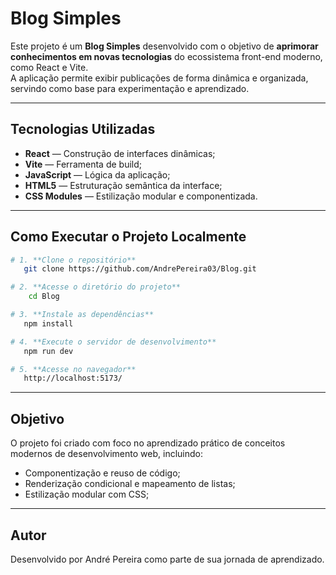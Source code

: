 # **Blog Simples**

Este projeto é um **Blog Simples** desenvolvido com o objetivo de **aprimorar conhecimentos em novas tecnologias** do ecossistema front-end moderno, como React e Vite.  
A aplicação permite exibir publicações de forma dinâmica e organizada, servindo como base para experimentação e aprendizado.

---

## **Tecnologias Utilizadas**

- **React** — Construção de interfaces dinâmicas;
- **Vite** — Ferramenta de build;
- **JavaScript** — Lógica da aplicação;
- **HTML5** — Estruturação semântica da interface;
- **CSS Modules** — Estilização modular e componentizada.

---

## **Como Executar o Projeto Localmente**

```bash
# 1. **Clone o repositório**
   git clone https://github.com/AndrePereira03/Blog.git

# 2. **Acesse o diretório do projeto**
    cd Blog

# 3. **Instale as dependências**
   npm install

# 4. **Execute o servidor de desenvolvimento**
   npm run dev

# 5. **Acesse no navegador**
   http://localhost:5173/
```

---

## **Objetivo**

O projeto foi criado com foco no aprendizado prático de conceitos modernos de desenvolvimento web, incluindo:

- Componentização e reuso de código;
- Renderização condicional e mapeamento de listas;
- Estilização modular com CSS;

---

## **Autor**

Desenvolvido por André Pereira como parte de sua jornada de aprendizado.

